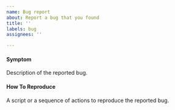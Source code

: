 ```yaml
---
name: Bug report
about: Report a bug that you found
title: ''
labels: bug
assignees: ''

---
```


#### Symptom
Description of the reported bug.

#### How To Reproduce
A script or a sequence of actions to reproduce the reported bug.
